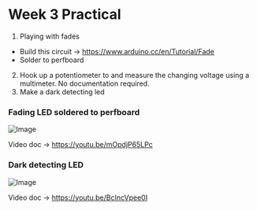 # Week 3 Practical

1. Playing with fades
- Build this circuit → https://www.arduino.cc/en/Tutorial/Fade
- Solder to perfboard
2. Hook up a potentiometer to and measure the changing voltage using a multimeter. No documentation required.
3. Make a dark detecting led

### Fading LED soldered to perfboard

![Image](https://github.com/moritzsalla/cci-physcomp-homework/blob/master/week-3/fade-soldered.jpg?raw=true)

Video doc → https://youtu.be/mOpdjP65LPc

### Dark detecting LED

![Image](https://github.com/moritzsalla/cci-physcomp-homework/blob/master/week-3/dark-led.jpeg?raw=true)

Video doc → https://youtu.be/BcIncVpee0I
